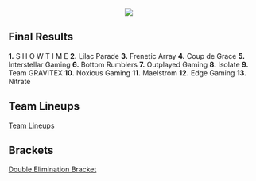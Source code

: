 <div id="q" style="padding: 0 10px;">
<center><img src="http://i.imgur.com/E1cnsal.png"></center>

<h2>Final Results</h2>

<p>
<b>1.</b> S H O W T I M E
<b>2.</b> Lilac Parade
<b>3.</b> Frenetic Array
<b>4.</b> Coup de Grace
<b>5.</b> Interstellar Gaming
<b>6.</b> Bottom Rumblers
<b>7.</b> Outplayed Gaming
<b>8.</b> Isolate
<b>9.</b> Team GRAVITEX
<b>10.</b> Noxious Gaming
<b>11.</b> Maelstrom
<b>12.</b> Edge Gaming
<b>13.</b> Nitrate
<br>

</p>
<h2>Team Lineups</h2>

<a href="http://forums.aclpro.com.au/t/acl-league-of-legends-online-round-4-registration-thread/5866">Team Lineups</a><br>

<h2>Brackets</h2>

<a href="http://challonge.com/acllolor4">Double Elimination Bracket</a><br>
</div>
